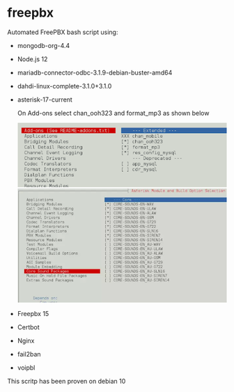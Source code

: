# freepbx
Automated FreePBX bash script using:

* mongodb-org-4.4

* Node.js 12

* mariadb-connector-odbc-3.1.9-debian-buster-amd64

* dahdi-linux-complete-3.1.0+3.1.0

* asterisk-17-current

  On Add-ons select chan_ooh323 and format_mp3  as shown below
  
  ![](/images/install-asterisk-menu01.png)
  ![](/images/install-asterisk-menu02.webp)

* Freepbx 15
* Certbot
* Nginx
* fail2ban
* voipbl

This scritp has been proven on debian 10
